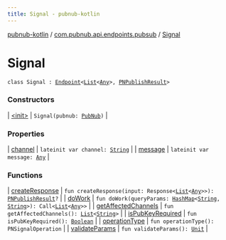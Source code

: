 ```yaml
---
title: Signal - pubnub-kotlin
---
```


[pubnub-kotlin](../../index.html) / [com.pubnub.api.endpoints.pubsub](../index.html) / [Signal](./index.html)

# Signal

`class Signal : `[`Endpoint`](../../com.pubnub.api/-endpoint/index.html)`<`[`List`](https://kotlinlang.org/api/latest/jvm/stdlib/kotlin.collections/-list/index.html)`<`[`Any`](https://kotlinlang.org/api/latest/jvm/stdlib/kotlin/-any/index.html)`>, `[`PNPublishResult`](../../com.pubnub.api.models.consumer/-p-n-publish-result/index.html)`>`

### Constructors

| [&lt;init&gt;](-init-.html) | `Signal(pubnub: `[`PubNub`](../../com.pubnub.api/-pub-nub/index.html)`)` |

### Properties

| [channel](channel.html) | `lateinit var channel: `[`String`](https://kotlinlang.org/api/latest/jvm/stdlib/kotlin/-string/index.html) |
| [message](message.html) | `lateinit var message: `[`Any`](https://kotlinlang.org/api/latest/jvm/stdlib/kotlin/-any/index.html) |

### Functions

| [createResponse](create-response.html) | `fun createResponse(input: Response<`[`List`](https://kotlinlang.org/api/latest/jvm/stdlib/kotlin.collections/-list/index.html)`<`[`Any`](https://kotlinlang.org/api/latest/jvm/stdlib/kotlin/-any/index.html)`>>): `[`PNPublishResult`](../../com.pubnub.api.models.consumer/-p-n-publish-result/index.html)`?` |
| [doWork](do-work.html) | `fun doWork(queryParams: `[`HashMap`](https://kotlinlang.org/api/latest/jvm/stdlib/kotlin.collections/-hash-map/index.html)`<`[`String`](https://kotlinlang.org/api/latest/jvm/stdlib/kotlin/-string/index.html)`, `[`String`](https://kotlinlang.org/api/latest/jvm/stdlib/kotlin/-string/index.html)`>): Call<`[`List`](https://kotlinlang.org/api/latest/jvm/stdlib/kotlin.collections/-list/index.html)`<`[`Any`](https://kotlinlang.org/api/latest/jvm/stdlib/kotlin/-any/index.html)`>>` |
| [getAffectedChannels](get-affected-channels.html) | `fun getAffectedChannels(): `[`List`](https://kotlinlang.org/api/latest/jvm/stdlib/kotlin.collections/-list/index.html)`<`[`String`](https://kotlinlang.org/api/latest/jvm/stdlib/kotlin/-string/index.html)`>` |
| [isPubKeyRequired](is-pub-key-required.html) | `fun isPubKeyRequired(): `[`Boolean`](https://kotlinlang.org/api/latest/jvm/stdlib/kotlin/-boolean/index.html) |
| [operationType](operation-type.html) | `fun operationType(): PNSignalOperation` |
| [validateParams](validate-params.html) | `fun validateParams(): `[`Unit`](https://kotlinlang.org/api/latest/jvm/stdlib/kotlin/-unit/index.html) |

